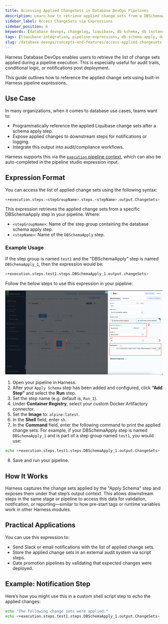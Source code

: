 ```yaml
---
title: Accessing Applied ChangeSets in Database DevOps Pipelines
description: Learn how to retrieve applied change sets from a DBSchemaApply step using pipeline expressions.
sidebar_label: Access ChangeSets via Expressions
sidebar_position: 6
keywords: [database devops, changelog, liquibase, db schema, db instance, db migration, pipeline expressions]
tags: [liquibase-integration, pipeline-expressions, db-schema-apply, database-changesets, harness-db-devops]
slug: /database-devops/concepts-and-features/access-applied-changesets
---
```


Harness Database DevOps enables users to retrieve the list of change sets applied during a pipeline execution. This is especially useful for audit trails, conditional logic, or notifications post deployment.

This guide outlines how to reference the applied change sets using built-in Harness pipeline expressions.

## Use Case

In many organizations, when it comes to database use cases, teams want to:

- Programmatically reference the applied Liquibase change sets after a schema apply step.
- Expose applied changes to downstream steps for notifications or logging.
- Integrate this output into audit/compliance workflows.

Harness supports this via the [`execution` pipeline context](https://developer.harness.io/docs/platform/variables-and-expressions/harness-variables#hyphens-and-spaces-require-escaping), which can also be auto-completed in the pipeline studio expression input.

## Expression Format

You can access the list of applied change sets using the following syntax:

```bash
<+execution.steps.<stepGroupName>.steps.<stepName>.output.ChangeSets>
```

This expression retrieves the applied change sets from a specific DBSchemaApply step in your pipeline. Where:
- `<stepGroupName>`: Name of the step group containing the database schema apply step.
- `<stepName>`: Name of the `DBSchemaApply` step.

### Example Usage

If the step group is named `test1` and the "DBSchemaApply" step is named `DBSchemaApply_1`, then the expression would be:

```bash
<+execution.steps.test1.steps.DBSchemaApply_1.output.changeSets>
```

Follow the below steps to use this expression in your pipeline:

![Apply ChangeSets Expression](./static/dbops-changeset-expression.png)

1. Open your pipeline in Harness.
2. After your `Apply Schema` step has been added and configured, click **“Add Step”** and select the **Run** step.
3. Set the step name (e.g. default is, `Run_1`).
4. Under **Container Registry**, select your custom Docker Artifactory connector.
5. Set the **Image** to: `alpine:latest`.
6. In the **Shell** field, enter `sh`.
7. In the **Command** field, enter the following command to print the applied change sets:
For example, if your DBSchemaApply step is named `DBSchemaApply_1` and is part of a step group named `test1`, you would use:
```bash
echo <+execution.steps.test1.steps.DBSchemaApply_1.output.ChangeSets>
```
8. Save and run your pipeline. 

## How It Works

Harness captures the change sets applied by the "Apply Schema" step and exposes them under that step’s output context. This allows downstream steps in the same stage or pipeline to access this data for validation, notification, or reporting—similar to how pre-start tags or runtime variables work in other Harness modules.

## Practical Applications

You can use this expression to:

- Send Slack or email notifications with the list of applied change sets.
- Store the applied change sets in an external audit system via script steps.
- Gate promotion pipelines by validating that expected changes were deployed.

## Example: Notification Step

Here’s how you might use this in a custom shell script step to echo the applied changes:

```sh
echo "The following change sets were applied:"
echo <+execution.steps.test1.steps.DBSchemaApply_1.output.ChangeSets>
```
